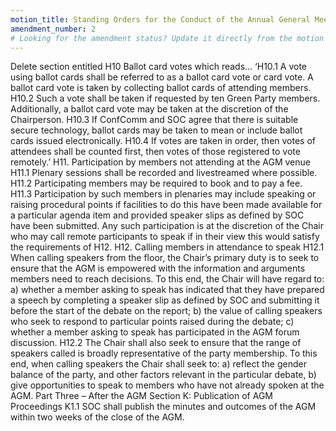 ```yaml
---
motion_title: Standing Orders for the Conduct of the Annual General Meeting
amendment_number: 2
# Looking for the amendment status? Update it directly from the motion page!
---
```

Delete section entitled H10 Ballot card votes which reads…
‘H10.1 A vote using ballot cards shall be referred to as a ballot card vote or card vote. A ballot card vote is taken by collecting ballot cards of attending members.
H10.2 Such a vote shall be taken if requested by ten Green Party members. Additionally, a ballot card vote may be taken at the discretion of the Chairperson.
H10.3 If ConfComm and SOC agree that there is suitable secure technology, ballot cards may be taken to mean or include ballot cards issued electronically.
H10.4 If votes are taken in order, then votes of attendees shall be counted first, then votes of those registered to vote remotely.’
H11. Participation by members not attending at the AGM venue
H11.1 Plenary sessions shall be recorded and livestreamed where possible.
H11.2 Participating members may be required to book and to pay a fee.
H11.3 Participation by such members in plenaries may include speaking or raising procedural points if facilities to do this have been made available for a particular agenda item and provided speaker slips as defined by SOC have been submitted. Any such participation is at the discretion of the Chair who may call remote participants to speak if in their view this would satisfy the requirements of H12.
H12. Calling members in attendance to speak
H12.1 When calling speakers from the floor, the Chair’s primary duty is to seek to ensure that the AGM is empowered with the information and arguments members need to reach decisions. To this end, the Chair will have regard to: a) whether a member asking to speak has indicated that they have prepared a speech by completing a speaker slip as defined by SOC and submitting it before the start of the debate on the report; b) the value of calling speakers who seek to respond to particular points raised during the debate; c) whether a member asking to speak has participated in the AGM forum discussion.
H12.2 The Chair shall also seek to ensure that the range of speakers called is broadly representative of the party membership. To this end, when calling speakers the Chair shall seek to: a) reflect the gender balance of the party, and other factors relevant in the particular debate, b) give opportunities to speak to members who have not already spoken at the AGM.
Part Three – After the AGM
Section K: Publication of AGM Proceedings K1.1 SOC shall publish the minutes and outcomes of the AGM within two weeks of the close of the AGM.
